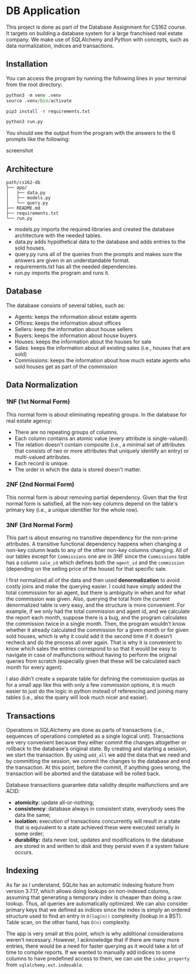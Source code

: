 # DB Application

This project is done as part of the Database Assignment for CS162 course. It targets on building a database system for a large franchised real estate company. We make use of SQLAlchemy and Python with concepts, such as data normalization, indices and transactions.

## Installation

You can access the program by running the following lines in your terminal from the root directory:

```python
python3 -m venv .venv
source .venv/bin/activate

pip3 install -r requirements.txt

python3 run.py
```

You should see the output from the program with the answers to the 6 prompts like the following:

screenshot

## Architecture

```
path/cs162-db
├── app/
│   ├── data.py
│   ├── models.py
│   └── query.py
├── README.md
├── requirements.txt
└── run.py
```

- models.py imports the required libraries and created the database architecture with the needed tables.
- data.py adds hypothetical data to the database and adds entries to the sold houses.
- query.py runs all of the queries from the prompts and makes sure the answers are given in an understandable format.
- requirements.txt has all the needed dependencies.
- run.py imports the program and runs it.

## Database

The database consists of several tables, such as:

- Agents: keeps the information about estate agents
- Offices: keeps the information about offices
- Sellers: keep the information about house sellers
- Buyers: keeps the information about house buyers
- Houses: keeps the information about the houses for sale
- Sales: keeps the information about all existing sales (i.e., houses that are sold)
- Commissions: keeps the information about how much estate agents who sold houses get as part of the commission

## Data Normalization

### 1NF (1st Normal Form)

This normal form is about eliminating repeating groups. In the database for real estate agency:

- There are no repeating groups of columns.
- Each column contains an atomic value (every attribute is single-valued).
- The relation doesn't contain composite (i.e., a minimal set of attributes that consists of two or more attributes that uniquely identify an entry) or multi-valued attributes.
- Each record is unique.
- The order in which the data is stored doesn't matter.

### 2NF (2nd Normal Form)

This normal form is about removing partial dependency. Given that the first normal form is satisfied, all the non-key columns depend on the table's primary key (i.e., a unique identifier for the whole row).

### 3NF (3rd Normal Form)

This part is about ensuring no transitive dependency for the non-prime attributes. A transitive functional dependency happens when changing a non-key column leads to any of the other non-key columns changing. All of our tables except for `Commissions` one are in 3NF since the `Commissions` table has a column `sale_id` which defines both the `agent_id` and the `commission` (depending on the selling price of the house) for that specific sale.

I first normalized all of the data and then used **denormalization** to avoid costly joins and make the querying easier. I could have simply added the total commission for an agent, but there is ambiguity in when and for what the commission was given. Also, querying the total from the current denormalized table is very easy, and the structure is more convenient. For example, if we only had the total commission and agent id, and we calculate the report each month, suppose there is a bug, and the program calculates the commission twice in a single month. Then, the program wouldn’t know whether it already calculated the commission for a given month or for given sold houses, which is why it could add it the second time if it doesn’t recheck and do the process all over again. That is why it is convenient to know which sales the entries correspond to so that it would be easy to navigate in case of malfunctions without having to perform the original queries from scratch (especially given that these will be calculated each month for every agent).

I also didn’t create a separate table for defining the commission quotas as for a small app like this with only a few commission options, it is much easier to just do the logic in python instead of referencing and joining many tables (i.e., also the query will look much nicer and easier).

## Transactions

Operations in SQLAlchemy are done as parts of transactions (i.e., sequences of operations completed as a single logical unit). Transactions are very convenient because they either commit the changes altogether or rollback to the database's original state. By creating and starting a session, we start the transaction. By using `add_all` we add the data that we need and by committing the session, we commit the changes to the database and end the transaction. At this point, before the commit, if anything goes wrong, the transaction will be aborted and the database will be rolled back.

Database transactions guarantee data validity despite malfunctions and are ACID:

- **atomicity**: update all-or-nothing;
- **consistency**: database always in consistent state, everybody sees the data the same;
- **isolation:** execution of transactions concurrently will result in a state that is equivalent to a state achieved these were executed serially in some order;
- **durability:** data never lost, updates and modifications to the database are stored in and written to disk and they persist even if a system failure occurs.

## Indexing

As far as I understand, SQLite has an automatic indexing feature from version 3.7.17, which allows doing lookups on non-indexed columns, assuming that generating a temporary index is cheaper than doing a raw lookup. Thus, all queries are automatically optimized. We can also consider primary keys that we defined as indices since the index is simply an ordered structure used to find an entry in `O(log(n))` complexity (lookup in a BST). Table scan, on the other hand, has `O(n)` complexity.

The app is very small at this point, which is why additional considerations weren't necessary. However, I acknowledge that if there are many more entries, there would be a need for faster querying as it would take a lot of time to compile reports. If we wanted to manually add indices to some columns to have predefined access to them, we can use the `index_property` from `sqlalchemy.ext.indexable`.
